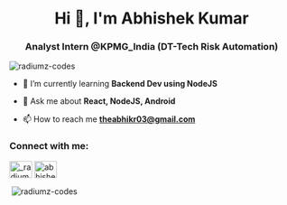 <h1 align="center">Hi 👋, I'm Abhishek Kumar</h1>
<h3 align="center">Analyst Intern @KPMG_India (DT-Tech Risk Automation)</h3>

<p align="left"> <img src="https://komarev.com/ghpvc/?username=radiumz-codes&label=Profile%20views&color=0e75b6&style=flat" alt="radiumz-codes" /> </p>

- 🌱 I’m currently learning **Backend Dev using NodeJS**

- 💬 Ask me about **React, NodeJS, Android**

- 📫 How to reach me **theabhikr03@gmail.com**

<h3 align="left">Connect with me:</h3>
<p align="left">
<a href="https://twitter.com/_radiumz" target="blank"><img align="center" src="https://raw.githubusercontent.com/rahuldkjain/github-profile-readme-generator/master/src/images/icons/Social/twitter.svg" alt="_radiumz" height="30" width="40" /></a>
<a href="https://linkedin.com/in/abhishek-kumar-radiumz" target="blank"><img align="center" src="https://raw.githubusercontent.com/rahuldkjain/github-profile-readme-generator/master/src/images/icons/Social/linked-in-alt.svg" alt="abhishek-kumar-radiumz" height="30" width="40" /></a>
</p>

<p>&nbsp;<img align="center" src="https://github-readme-stats.vercel.app/api?username=radiumz-codes&show_icons=true&theme=dracula&locale=en" alt="radiumz-codes" /></p>
